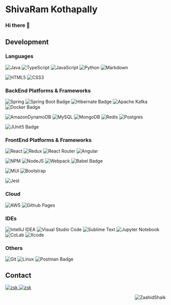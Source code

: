 

# ShivaRam Kothapally

### Hi there 👋

<!-- ## About Me -->


## Development
### Languages

![Java](https://img.shields.io/badge/java-%23ED8B00.svg?style=for-the-badge&logo=openjdk&logoColor=white)
![TypeScript](https://img.shields.io/badge/typescript-%23007ACC.svg?style=for-the-badge&logo=typescript&logoColor=white)
![JavaScript](https://img.shields.io/badge/javascript-%23323330.svg?style=for-the-badge&logo=javascript&logoColor=%23F7DF1E)
![Python](https://img.shields.io/badge/python-3670A0?style=for-the-badge&logo=python&logoColor=ffdd54)
![Markdown](https://img.shields.io/badge/markdown-%23000000.svg?style=for-the-badge&logo=markdown&logoColor=white)

![HTML5](https://img.shields.io/badge/html5-%23E34F26.svg?style=for-the-badge&logo=html5&logoColor=white)
![CSS3](https://img.shields.io/badge/css3-%231572B6.svg?style=for-the-badge&logo=css3&logoColor=white)
<!-- 
![Kotlin](https://img.shields.io/badge/kotlin-%237F52FF.svg?style=for-the-badge&logo=kotlin&logoColor=white)
![Swift](https://img.shields.io/badge/swift-F54A2A?style=for-the-badge&logo=swift&logoColor=white)
![C#](https://img.shields.io/badge/c%23-%23239120.svg?style=for-the-badge&logo=c-sharp&logoColor=white)
 -->

### BackEnd Platforms & Frameworks

![Spring](https://img.shields.io/badge/spring-%236DB33F.svg?style=for-the-badge&logo=spring&logoColor=white)
![Spring Boot Badge](https://img.shields.io/badge/Spring%20Boot-6DB33F?style=for-the-badge&logo=springboot&logoColor=fff)
![Hibernate Badge](https://img.shields.io/badge/Hibernate-59666C?style=for-the-badge&logo=hibernate&logoColor=fff)
![Apache Kafka](https://img.shields.io/badge/Apache%20Kafka-000?style=for-the-badge&logo=apachekafka)
![Docker Badge](https://img.shields.io/badge/Docker-2496ED?style=for-the-badge&logo=docker&logoColor=fff)

![AmazonDynamoDB](https://img.shields.io/badge/Amazon%20DynamoDB-4053D6?style=for-the-badge&logo=Amazon%20DynamoDB&logoColor=white)
![MySQL](https://img.shields.io/badge/mysql-%2300f.svg?style=for-the-badge&logo=mysql&logoColor=white)
![MongoDB](https://img.shields.io/badge/MongoDB-%234ea94b.svg?style=for-the-badge&logo=mongodb&logoColor=white)
![Redis](https://img.shields.io/badge/redis-%23DD0031.svg?style=for-the-badge&logo=redis&logoColor=white)
![Postgres](https://img.shields.io/badge/postgres-%23316192.svg?style=for-the-badge&logo=postgresql&logoColor=white)

![JUnit5 Badge](https://img.shields.io/badge/JUnit5-25A162?style=for-the-badge&logo=junit5&logoColor=fff)


### FrontEnd Platforms & Frameworks

![React](https://img.shields.io/badge/react-%2320232a.svg?style=for-the-badge&logo=react&logoColor=%2361DAFB)
![Redux](https://img.shields.io/badge/redux-%23593d88.svg?style=for-the-badge&logo=redux&logoColor=white)
![React Router](https://img.shields.io/badge/React_Router-CA4245?style=for-the-badge&logo=react-router&logoColor=white)
![Angular](https://img.shields.io/badge/angular-%23DD0031.svg?style=for-the-badge&logo=angular&logoColor=white)

![NPM](https://img.shields.io/badge/NPM-%23CB3837.svg?style=for-the-badge&logo=npm&logoColor=white)
![NodeJS](https://img.shields.io/badge/node.js-6DA55F?style=for-the-badge&logo=node.js&logoColor=white)
![Webpack](https://img.shields.io/badge/webpack-%238DD6F9.svg?style=for-the-badge&logo=webpack&logoColor=black)
![Babel Badge](https://img.shields.io/badge/Babel-F9DC3E?style=for-the-badge&logo=babel&logoColor=000)

![MUI](https://img.shields.io/badge/MUI-%230081CB.svg?style=for-the-badge&logo=mui&logoColor=white)
![Bootstrap](https://img.shields.io/badge/bootstrap-%23563D7C.svg?style=for-the-badge&logo=bootstrap&logoColor=white)

<!-- ![jQuery](https://img.shields.io/badge/jquery-%230769AD.svg?style=for-the-badge&logo=jquery&logoColor=white) -->
![Jest](https://img.shields.io/badge/Jest-323330?style=for-the-badge&logo=Jest&logoColor=white)


### Cloud

![AWS](https://img.shields.io/badge/Amazon_AWS-FF9900?style=for-the-badge&logo=amazonaws&logoColor=white)
![Github Pages](https://img.shields.io/badge/github%20pages-121013?style=for-the-badge&logo=github&logoColor=white)
<!-- ![Kubernetes](https://img.shields.io/badge/kubernetes-%23326ce5.svg?style=for-the-badge&logo=kubernetes&logoColor=white) -->
<!-- 
### ML & AI

![Anaconda](https://img.shields.io/badge/Anaconda-%2344A833.svg?style=for-the-badge&logo=anaconda&logoColor=white) -->

### IDEs

![IntelliJ IDEA](https://img.shields.io/badge/IntelliJIDEA-000000.svg?style=for-the-badge&logo=intellij-idea&logoColor=white)
![Visual Studio Code](https://img.shields.io/badge/Visual%20Studio%20Code-0078d7.svg?style=for-the-badge&logo=visual-studio-code&logoColor=white)
![Sublime Text](https://img.shields.io/badge/sublime_text-%23575757.svg?style=for-the-badge&logo=sublime-text&logoColor=important)
![Jupyter Notebook](https://img.shields.io/badge/jupyter-%23FA0F00.svg?style=for-the-badge&logo=jupyter&logoColor=white)
![CoLab](https://img.shields.io/badge/Colab-F9AB00?style=for-the-badge&logo=googlecolab&color=525252)
![Xcode](https://img.shields.io/badge/Xcode-007ACC?style=for-the-badge&logo=Xcode&logoColor=white)
<!-- ![CodeSandbox](https://img.shields.io/badge/Codesandbox-040404?style=for-the-badge&logo=codesandbox&logoColor=DBDBDB) -->

### Others
![Git](https://img.shields.io/badge/GIT-E44C30?style=for-the-badge&logo=git&logoColor=white)
![Linux](https://img.shields.io/badge/Linux-FCC624?style=for-the-badge&logo=linux&logoColor=black)
![Postman Badge](https://img.shields.io/badge/Postman-FF6C37?style=for-the-badge&logo=postman&logoColor=fff)

## Contact

<!-- <p align="center"><p> -->

<!--  <a href="" target="blank">
  <img src="https://img.shields.io/badge/Website-DC143C?style=for-the-badge&logo=medium&logoColor=white" alt="zsk" />
 </a> -->
 
<!--  ![Medium](https://img.shields.io/badge/Medium-12100E?style=for-the-badge&logo=medium&logoColor=white) -->
<!--  ![Dev.to blog](https://img.shields.io/badge/dev.to-0A0A0A?style=for-the-badge&logo=dev.to&logoColor=white) -->

 <a href="shivaramkothapally177@gmail.com" target="_blank">
  <img src="https://img.shields.io/badge/Gmail-D14836?style=for-the-badge&logo=gmail&logoColor=white" alt="zsk"/>
 </a>

 <a href="https://www.linkedin.com/in/shivaram-kothapally-a813aa179/" target="_blank">
  <img src="https://img.shields.io/badge/LinkedIn-0077B5?style=for-the-badge&logo=linkedin&logoColor=white" alt="zsk"/>
 </a>


<p align="right" > <img src="https://komarev.com/ghpvc/?username=ZaahidShaik&label=Profile%20views&color=0e75b6&style=flat" alt="ZaahidShaik" /> </p>
